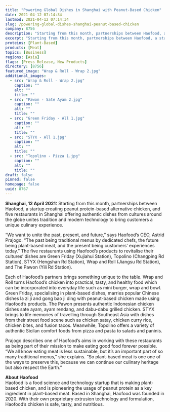 ```yaml
---
title: "Powering Global Dishes in Shanghai with Peanut-Based Chicken"
date: 2021-04-12 07:14:34
lastmod: 2021-04-12 07:14:34
slug: /powering-global-dishes-shanghai-peanut-based-chicken
company: 8756
description: "Starting from this month, partnerships between Haofood, a startup creating peanut protein-based alternative chicken, and five restaurants in Shanghai offering authentic dishes from cultures around the globe unites tradition and modern technology to bringcustomers a unique culinary experience."
excerpt: "Starting from this month, partnerships between Haofood, a startup creating peanut protein-based alternative chicken, and five restaurants in Shanghai offering authentic dishes from cultures around the globe unites tradition and modern technology to bringcustomers a unique culinary experience."
proteins: [Plant-Based]
products: [Meat]
topics: [Business]
regions: [Asia]
flags: [Press Release, New Products]
directory: [8756]
featured_image: "Wrap & Roll - Wrap 2.jpg"
additional_images:
  - src: "Wrap & Roll - Wrap 2.jpg"
    caption: ""
    alt: ""
    title: ""
  - src: "Pawon - Sate Ayam 2.jpg"
    caption: ""
    alt: ""
    title: ""
  - src: "Green Friday - All 1.jpg"
    caption: ""
    alt: ""
    title: ""
  - src: "STYX - All 1.jpg"
    caption: ""
    alt: ""
    title: ""
  - src: "Topolino - Pizza 1.jpg"
    caption: ""
    alt: ""
    title: ""
draft: false
pinned: false
homepage: false
uuid: 8767
---
```

<p><strong>Shanghai, 12 April 2021:</strong> Starting from this month, partnerships between Haofood, a startup creating peanut protein-based alternative chicken, and five restaurants in Shanghai offering authentic dishes from cultures around the globe unites tradition and modern technology to bring customers a unique culinary experience.</p>
<p>“We want to unite the past, present, and future,” says Haofood’s CEO, Astrid Prajogo. “The past being traditional menus by dedicated chefs, the future being plant-based meat, and the present being customers’ experiences today.” The five restaurants using Haofood’s products to revitalise their cultures’ dishes are Green Friday (Xujiahui Station), Topolino (Changping Rd Station), STYX (Hengshan Rd Station), Wrap and Roll (Jiangsu Rd Station), and The Pawon (Yili Rd Station).</p>
<p>Each of Haofood’s partners brings something unique to the table. Wrap and Roll turns Haofood’s chicken into practical, tasty, and healthy food which can be incorporated into everyday life such as mini burger, wrap and bowl. Green Friday, specialising in plant-based dishes, marries popular Chinese dishes la zi ji and gong bao ji ding with peanut-based chicken made using Haofood’s products. The Pawon presents authentic Indonesian chicken dishes sate ayam, ayam rendang, and dabu-dabu grilled chicken. STYX brings to life memories of travelling through Southeast Asia with dishes from their street food scene such as chicken satay, chicken curry rice, chicken bites, and fusion tacos. Meanwhile, Topolino offers a variety of authentic Sicilan comfort foods from pizza and pasta to salads and paninis.</p>
<p>Prajogo describes one of Haofood’s aims in working with these restaurants as being part of their mission to make eating good food forever possible. “We all know eating meat is less sustainable, but it’s an important part of so many traditional menus,” she explains. “So plant-based meat is one one of the ways to preserve this, because we can continue our culinary heritage but also respect the Earth.”</p>
<p><strong>About Haofood</strong><br />
Haofood is a food science and technology startup that is making plant-based chicken, and is pioneering the usage of peanut protein as a key ingredient in plant-based meat. Based in Shanghai, Haofood was founded in 2020. With their own proprietary extrusion technology and formulation, Haofood’s chicken is safe, tasty, and nutritious.</p>
